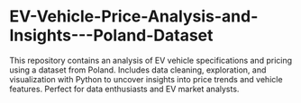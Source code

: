 # EV-Vehicle-Price-Analysis-and-Insights---Poland-Dataset
This repository contains an analysis of EV vehicle specifications and pricing using a dataset from Poland. Includes data cleaning, exploration, and visualization with Python to uncover insights into price trends and vehicle features. Perfect for data enthusiasts and EV market analysts.
